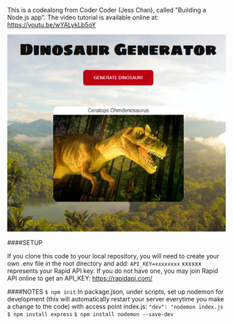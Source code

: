 This is a codealong from Coder Coder (Jess Chan), called "Building a Node.js app". The video tutorial is available online at: https://youtu.be/wYALykLb5oY

![App screenshot](public/dinogen.PNG)

####SETUP

If you clone this code to your local repository, you will need to create your own .env file in the root directory and add:
`API_KEY=xxxxxxxx`
xxxxxx represents your Rapid API key. If you do not have one, you may join Rapid API online to get an API_KEY: https://rapidapi.com/

####NOTES
`$ npm init`
In package.json, under scripts, set up nodemon for development (this will automatically restart your server everytime you make a change to the code) with access point index.js:
`"dev": "nodemon index.js`
`$ npm install express`
`$ npm install nodemon --save-dev`